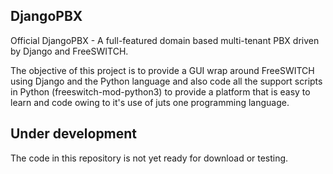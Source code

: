 DjangoPBX
--------------------------------------
Official DjangoPBX - A full-featured domain based multi-tenant PBX driven by Django and FreeSWITCH.

The objective of this project is to provide a GUI wrap around FreeSWITCH using Django and the 
Python language and also code all the support scripts in Python (freeswitch-mod-python3) to 
provide a platform that is easy to learn and code owing to it's use of juts one programming language.

## Under development
The code in this repository is not yet ready for download or testing.
